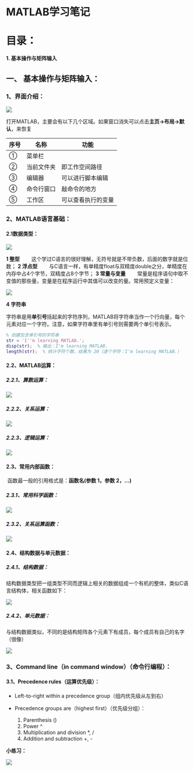 # **MATLAB学习笔记**

# **目录：**

**1. 基本操作与矩阵输入**

















## **一、 基本操作与矩阵输入：**

### **1、界面介绍：**

![](https://cdn.jsdelivr.net/gh/KKMJJ0721/Blog_pic/202509202100995.jpg)

打开MATLAB，主要会有以下几个区域。如果窗口消失可以点击**主页->布局->默认**，来恢复

| 序号 | 名称       | 功能               |
| ---- | ---------- | ------------------ |
| ①    | 菜单栏     |                    |
| ②    | 当前文件夹 | 即工作空间路径     |
| ③    | 编辑器     | 可以进行脚本编辑   |
| ④    | 命令行窗口 | 敲命令的地方       |
| ⑤    | 工作区     | 可以查看执行的变量 |







### **2、MATLAB语言基础：**

#### **2.1数据类型：**

![](https://cdn.jsdelivr.net/gh/KKMJJ0721/Blog_pic/202509202126025.png)

**1 整型**
  这个学过C语言的很好理解，无符号就是不带负数，后面的数字就是位数；
**2 浮点型**
  与C语言一样，有单精度float与双精度double之分，单精度在内存中占4个字节，双精度占8个字节；
**3 常量与变量**
  常量是程序语句中取不变值的那些量，变量是在程序运行中其值可以改变的量。常用预定义变量：

![](https://cdn.jsdelivr.net/gh/KKMJJ0721/Blog_pic/202509202131329.png)

**4 字符串**

​		字符串是用**单引号**括起来的字符序列，MATLAB将字符串当作一个行向量，每个元素对应一个字符。注意，如果字符串里有单引号则需要两个单引号表示。

```matlab
% 创建包含单引号的字符串
str = 'I''m learning MATLAB.';  
disp(str);  % 输出：I'm learning MATLAB.
length(str);  % 统计字符个数，结果为 20（逐个字符：I'm learning MATLAB.）
```





#### **2.2、MATLAB运算：**

##### **2.2.1、算数运算：**

![](https://cdn.jsdelivr.net/gh/KKMJJ0721/Blog_pic/202509202149436.png)



##### **2.2.2、关系运算：**

![](https://cdn.jsdelivr.net/gh/KKMJJ0721/Blog_pic/202509202148266.png)



##### **2.2.3、逻辑运算：**

![](https://cdn.jsdelivr.net/gh/KKMJJ0721/Blog_pic/202509202150389.png)





#### **2.3、常用内部函数：**

​		函数最一般的引用格式是：**函数名(参数 1，参数 2，…)**

##### **2.3.1、常用科学函数：**

![](https://cdn.jsdelivr.net/gh/KKMJJ0721/Blog_pic/202509202153500.png)



##### **2.3.2、关系运算函数：**

![](https://cdn.jsdelivr.net/gh/KKMJJ0721/Blog_pic/202509202155912.png)





#### **2.4、结构数据与单元数据：**

##### **2.4.1、结构数据：**

​		结构数据类型把一组类型不同而逻辑上相关的数据组成一个有机的整体，类似C语言结构体，相关函数如下：

![](https://cdn.jsdelivr.net/gh/KKMJJ0721/Blog_pic/202509202157846.png)



##### **2.4.2、单元数据：**

​		与结构数据类似，不同的是结构矩阵各个元素下有成员，每个成员有自己的名字（很像）

![](https://cdn.jsdelivr.net/gh/KKMJJ0721/Blog_pic/202509202159415.png)





### **3、Command line（in command window）（命令行编程）：**

#### **3.1、Precedence rules（运算优先级）：**

- Left-to-right within a precedence group（组内优先级从左到右）

- Precedence groups are（highest first）（优先级分组）：
  1. Parenthesis    ()
  2. Power    ^
  3. Multiplication and division    *, /
  4. Addition and subtraction    +, -

**小练习：**

![](https://cdn.jsdelivr.net/gh/KKMJJ0721/Blog_pic/202509202237277.png)

